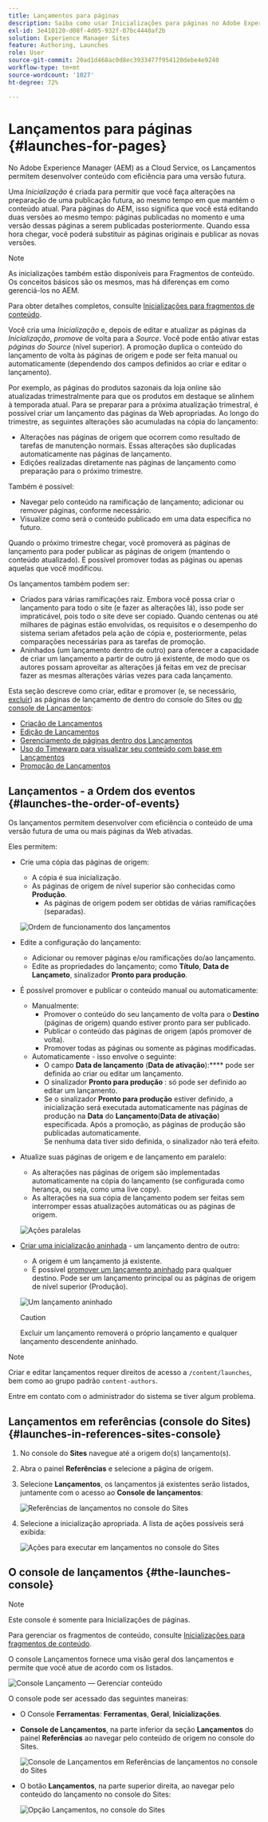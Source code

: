 ```yaml
---
title: Lançamentos para páginas
description: Saiba como usar Inicializações para páginas no Adobe Experience Manager as a Cloud Service. Os lançamentos permitem desenvolver conteúdo com eficiência para uma versão futura, mantendo as páginas atuais.
exl-id: 3e410120-d08f-4d05-932f-07bc4440af2b
solution: Experience Manager Sites
feature: Authoring, Launches
role: User
source-git-commit: 20ad1d468ac0d8ec3933477f954120debe4e9240
workflow-type: tm+mt
source-wordcount: '1027'
ht-degree: 72%

---
```


# Lançamentos para páginas {#launches-for-pages}

No Adobe Experience Manager (AEM) as a Cloud Service, os Lançamentos permitem desenvolver conteúdo com eficiência para uma versão futura.

Uma *Inicialização* é criada para permitir que você faça alterações na preparação de uma publicação futura, ao mesmo tempo em que mantém o conteúdo atual. Para páginas do AEM, isso significa que você está editando duas versões ao mesmo tempo: páginas publicadas no momento e uma versão dessas páginas a serem publicadas posteriormente. Quando essa hora chegar, você poderá substituir as páginas originais e publicar as novas versões.

>[!NOTE]
>
>As inicializações também estão disponíveis para Fragmentos de conteúdo. Os conceitos básicos são os mesmos, mas há diferenças em como gerenciá-los no AEM.
>
>Para obter detalhes completos, consulte [Inicializações para fragmentos de conteúdo](/help/sites-cloud/administering/content-fragments/launches-for-content-fragments.md).

Você cria uma *Inicialização* e, depois de editar e atualizar as páginas da *Inicialização*, *promove* de volta para a *Source*. Você pode então ativar estas *páginas do Source* (nível superior). A promoção duplica o conteúdo do lançamento de volta às páginas de origem e pode ser feita manual ou automaticamente (dependendo dos campos definidos ao criar e editar o lançamento).

Por exemplo, as páginas do produtos sazonais da loja online são atualizadas trimestralmente para que os produtos em destaque se alinhem à temporada atual. Para se preparar para a próxima atualização trimestral, é possível criar um lançamento das páginas da Web apropriadas. Ao longo do trimestre, as seguintes alterações são acumuladas na cópia do lançamento:

* Alterações nas páginas de origem que ocorrem como resultado de tarefas de manutenção normais. Essas alterações são duplicadas automaticamente nas páginas de lançamento.
* Edições realizadas diretamente nas páginas de lançamento como preparação para o próximo trimestre.

Também é possível:

* Navegar pelo conteúdo na ramificação de lançamento; adicionar ou remover páginas, conforme necessário.
* Visualize como será o conteúdo publicado em uma data específica no futuro.

Quando o próximo trimestre chegar, você promoverá as páginas de lançamento para poder publicar as páginas de origem (mantendo o conteúdo atualizado). É possível promover todas as páginas ou apenas aquelas que você modificou.

Os lançamentos também podem ser:

* Criados para várias ramificações raiz. Embora você possa criar o lançamento para todo o site (e fazer as alterações lá), isso pode ser impraticável, pois todo o site deve ser copiado. Quando centenas ou até milhares de páginas estão envolvidas, os requisitos e o desempenho do sistema seriam afetados pela ação de cópia e, posteriormente, pelas comparações necessárias para as tarefas de promoção.
* Aninhados (um lançamento dentro de outro) para oferecer a capacidade de criar um lançamento a partir de outro já existente, de modo que os autores possam aproveitar as alterações já feitas em vez de precisar fazer as mesmas alterações várias vezes para cada lançamento.

Esta seção descreve como criar, editar e promover (e, se necessário, [excluir](/help/sites-cloud/authoring/launches/creating.md#deleting-a-launch)) as páginas de lançamento de dentro do console do Sites ou [do console de Lançamentos](#the-launches-console):

* [Criação de Lançamentos](/help/sites-cloud/authoring/launches/creating.md)
* [Edição de Lançamentos](/help/sites-cloud/authoring/launches/editing.md)
* [Gerenciamento de páginas dentro dos Lançamentos](/help/sites-cloud/authoring/launches/managing-pages.md)
* [Uso do Timewarp para visualizar seu conteúdo com base em Lançamentos](/help/sites-cloud/authoring/launches/preview.md)
* [Promoção de Lançamentos](/help/sites-cloud/authoring/launches/promoting.md)

## Lançamentos - a Ordem dos eventos {#launches-the-order-of-events}

Os lançamentos permitem desenvolver com eficiência o conteúdo de uma versão futura de uma ou mais páginas da Web ativadas.

Eles permitem:

* Crie uma cópia das páginas de origem:
   * A cópia é sua inicialização.
   * As páginas de origem de nível superior são conhecidas como **Produção**.
      * As páginas de origem podem ser obtidas de várias ramificações (separadas).

  ![Ordem de funcionamento dos lançamentos](/help/sites-cloud/authoring/assets/launches-order.png)

* Edite a configuração do lançamento:
   * Adicionar ou remover páginas e/ou ramificações do/ao lançamento.
   * Edite as propriedades do lançamento; como **Título**, **Data de Lançameto**, sinalizador **Pronto para produção**.
* É possível promover e publicar o conteúdo manual ou automaticamente:
   * Manualmente:
      * Promover o conteúdo do seu lançamento de volta para o **Destino** (páginas de origem) quando estiver pronto para ser publicado.
      * Publicar o conteúdo das páginas de origem (após promover de volta).
      * Promover todas as páginas ou somente as páginas modificadas.
   * Automaticamente - isso envolve o seguinte:
      * O campo **Data de lançamento** (**Data de ativação**):**** pode ser definida ao criar ou editar um lançamento.
      * O sinalizador **Pronto para produção** : só pode ser definido ao editar um lançamento.
      * Se o sinalizador **Pronto para produção** estiver definido, a inicialização será executada automaticamente nas páginas de produção na **Data** do **Lançamento**(**Data de ativação**) especificada. Após a promoção, as páginas de produção são publicadas automaticamente.\
        Se nenhuma data tiver sido definida, o sinalizador não terá efeito.
* Atualize suas páginas de origem e de lançamento em paralelo:
   * As alterações nas páginas de origem são implementadas automaticamente na cópia do lançamento (se configurada como herança, ou seja, como uma live copy).
   * As alterações na sua cópia de lançamento podem ser feitas sem interromper essas atualizações automáticas ou as páginas de origem.

  ![Ações paralelas](/help/sites-cloud/authoring/assets/launches-parallel.png)

* [Criar uma inicialização aninhada](/help/sites-cloud/authoring/launches/creating.md#creating-a-nested-launch) - um lançamento dentro de outro:
   * A origem é um lançamento já existente.
   * É possível [promover um lançamento aninhado](/help/sites-cloud/authoring/launches/promoting.md#promoting-a-nested-launch) para qualquer destino. Pode ser um lançamento principal ou as páginas de origem de nível superior (Produção).

  ![Um lançamento aninhado](/help/sites-cloud/authoring/assets/launches-nested.png)

  >[!CAUTION]
  >
  >Excluir um lançamento removerá o próprio lançamento e qualquer lançamento descendente aninhado.

>[!NOTE]
>
>Criar e editar lançamentos requer direitos de acesso a `/content/launches`, bem como ao grupo padrão `content-authors`.
>
>Entre em contato com o administrador do sistema se tiver algum problema.

## Lançamentos em referências (console do Sites) {#launches-in-references-sites-console}

1. No console do **Sites** navegue até a origem do(s) lançamento(s).
1. Abra o painel **Referências** e selecione a página de origem.
1. Selecione **Lançamentos**, os lançamentos já existentes serão listados, juntamente com o acesso ao **Console de lançamentos**:

   ![Referências de lançamentos no console do Sites](/help/sites-cloud/authoring/assets/launches-references.png)

1. Selecione a inicialização apropriada. A lista de ações possíveis será exibida:

   ![Ações para executar em lançamentos no console do Sites](/help/sites-cloud/authoring/assets/launches-references-actions.png)

## O console de lançamentos {#the-launches-console}

>[!NOTE]
>
>Este console é somente para Inicializações de páginas.
>
>Para gerenciar os fragmentos de conteúdo, consulte [Inicializações para fragmentos de conteúdo](/help/sites-cloud/administering/content-fragments/launches-for-content-fragments.md).

O console Lançamentos fornece uma visão geral dos lançamentos e permite que você atue de acordo com os listados.

![Console Lançamento — Gerenciar conteúdo](/help/sites-cloud/authoring/assets/launches-navigate-launches-console.png)

O console pode ser acessado das seguintes maneiras:

* O Console **Ferramentas**: **Ferramentas**, **Geral**, **Inicializações**.

* **Console de Lançamentos**, na parte inferior da seção **Lançamentos** do painel **Referências** ao navegar pelo conteúdo de origem no console do Sites.

  ![Console de Lançamentos em Referências de lançamentos no console do Sites](/help/sites-cloud/authoring/assets/launches-references.png)

* O botão **Lançamentos**, na parte superior direita, ao navegar pelo conteúdo do lançamento no console do Sites:

  ![Opção Lançamentos, no console do Sites](/help/sites-cloud/authoring/assets/launches-console-navigate-launch-content.png)
